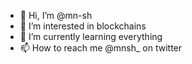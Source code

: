 - 👋 Hi, I’m @mn-sh
- 👀 I’m interested in blockchains
- 🌱 I’m currently learning everything
- 📫 How to reach me @mnsh_ on twitter

<!---
mn-sh/mn-sh is a ✨ special ✨ repository because its `README.md` (this file) appears on your GitHub profile.
You can click the Preview link to take a look at your changes.
--->
